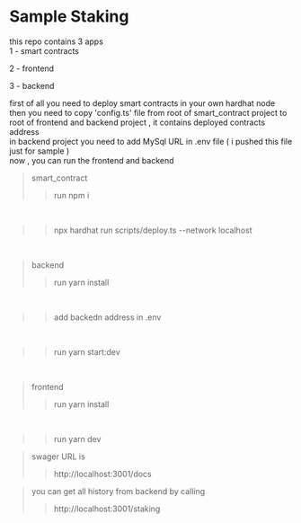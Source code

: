 # Sample Staking

this repo contains 3 apps
<br/>
1 - smart contracts

2 - frontend

3 - backend


first of all you need to deploy smart contracts in your own hardhat node 
<br/>
then you need to copy 'config.ts' file from root of smart_contract project to root of frontend and backend project , it contains deployed contracts address
<br/>
in backend project you need to add MySql URL in .env file ( i pushed this file just for sample )
<br/>
now , you can run the frontend and backend

>smart_contract 
>>run npm i
<br/> 

>>npx hardhat run scripts/deploy.ts --network localhost 
<br/>

>backend 
>> run yarn install
<br/>

>> add backedn address in .env
<br/>

>> run yarn start:dev
<br/>

>frontend 
>> run yarn install
<br/>

>>run yarn dev

>swager URL is 
>>http://localhost:3001/docs

>you can get all history from backend by calling
>>http://localhost:3001/staking